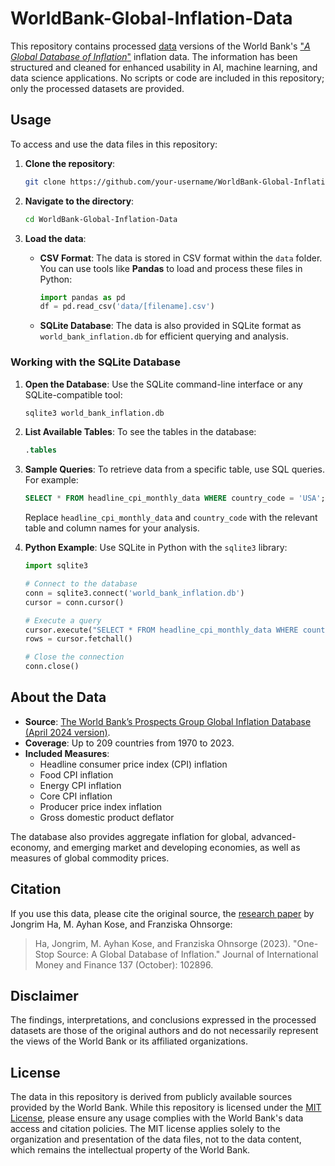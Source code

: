 # WorldBank-Global-Inflation-Data

This repository contains processed [data](data) versions of the World Bank's ["_A Global Database of Inflation_"](https://www.worldbank.org/en/research/brief/inflation-database) inflation data. The information has been structured and cleaned for enhanced usability in AI, machine learning, and data science applications. No scripts or code are included in this repository; only the processed datasets are provided.

## Usage

To access and use the data files in this repository:

1. **Clone the repository**:
   ```bash
   git clone https://github.com/your-username/WorldBank-Global-Inflation-Data.git
   ```
   
2. **Navigate to the directory**:
   ```bash
   cd WorldBank-Global-Inflation-Data
   ```

3. **Load the data**:
   - **CSV Format**: The data is stored in CSV format within the `data` folder. You can use tools like **Pandas** to load and process these files in Python:
     ```python
     import pandas as pd
     df = pd.read_csv('data/[filename].csv')
     ```

   - **SQLite Database**: The data is also provided in SQLite format as `world_bank_inflation.db` for efficient querying and analysis.

### Working with the SQLite Database

1. **Open the Database**:
   Use the SQLite command-line interface or any SQLite-compatible tool:
   ```bash
   sqlite3 world_bank_inflation.db
   ```

2. **List Available Tables**:
   To see the tables in the database:
   ```sql
   .tables
   ```

3. **Sample Queries**:
   To retrieve data from a specific table, use SQL queries. For example:
   ```sql
   SELECT * FROM headline_cpi_monthly_data WHERE country_code = 'USA';
   ```
   Replace `headline_cpi_monthly_data` and `country_code` with the relevant table and column names for your analysis.

4. **Python Example**:
   Use SQLite in Python with the `sqlite3` library:
   ```python
   import sqlite3

   # Connect to the database
   conn = sqlite3.connect('world_bank_inflation.db')
   cursor = conn.cursor()

   # Execute a query
   cursor.execute("SELECT * FROM headline_cpi_monthly_data WHERE country_code = 'USA'")
   rows = cursor.fetchall()

   # Close the connection
   conn.close()
   ```

## About the Data

- **Source**: [The World Bank’s Prospects Group Global Inflation Database (April 2024 version)](https://www.worldbank.org/en/research/brief/inflation-database).
- **Coverage**: Up to 209 countries from 1970 to 2023.
- **Included Measures**:
  - Headline consumer price index (CPI) inflation
  - Food CPI inflation
  - Energy CPI inflation
  - Core CPI inflation
  - Producer price index inflation
  - Gross domestic product deflator

The database also provides aggregate inflation for global, advanced-economy, and emerging market and developing economies, as well as measures of global commodity prices.

## Citation

If you use this data, please cite the original source, the [research paper](https://www.sciencedirect.com/science/article/abs/pii/S0261560623000979) by Jongrim Ha, M. Ayhan Kose, and Franziska Ohnsorge:

> Ha, Jongrim, M. Ayhan Kose, and Franziska Ohnsorge (2023). "One-Stop Source: A Global Database of Inflation." Journal of International Money and Finance 137 (October): 102896.

## Disclaimer

The findings, interpretations, and conclusions expressed in the processed datasets are those of the original authors and do not necessarily represent the views of the World Bank or its affiliated organizations.

## License

The data in this repository is derived from publicly available sources provided by the World Bank. While this repository is licensed under the [MIT License](LICENSE), please ensure any usage complies with the World Bank's data access and citation policies. The MIT license applies solely to the organization and presentation of the data files, not to the data content, which remains the intellectual property of the World Bank.
